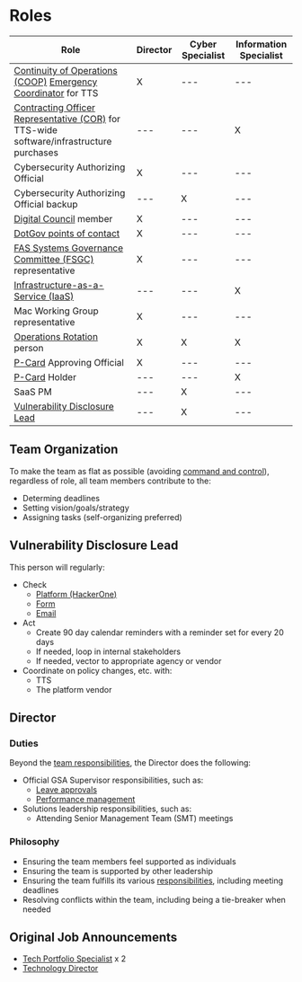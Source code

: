 # Roles

| Role                                                                                                                                                                                                 | Director | Cyber Specialist | Information Specialist |
| ---------------------------------------------------------------------------------------------------------------------------------------------------------------------------------------------------- | -------- | ---------------- | ---------------------- |
| [Continuity of Operations (COOP)](https://sites.google.com/a/gsa.gov/continuity/home) [Emergency Coordinator](https://sites.google.com/a/gsa.gov/continuity/home/emergency-coordinators-ecs) for TTS | X        | ---              | ---                    |
| [Contracting Officer Representative (COR)](https://docs.google.com/document/d/14xOFvIGwlG0Gbd52o1D4AyJ52RqzHpX91nfEYJKu5qQ/edit) for TTS-wide software/infrastructure purchases                      | ---      | ---              | X                      |
| Cybersecurity Authorizing Official                                                                                                                                                                   | X        | ---              | ---                    |
| Cybersecurity Authorizing Official backup                                                                                                                                                            | ---      | X                | ---                    |
| [Digital Council](https://docs.google.com/document/d/1v_kidGvpfVsMze-hJdaApI61Q3Vr6E-zZ5t79drnqIM/edit) member                                                                                       | X        | ---              | ---                    |
| [DotGov points of contact](https://home.dotgov.gov/management/#points-of-contact)                                                                                                                    | X        | ---              | ---                    |
| [FAS Systems Governance Committee (FSGC)](https://sites.google.com/a/gsa.gov/fas-systems-governance/home) representative                                                                             | X        | ---              | ---                    |
| [Infrastructure-as-a-Service (IaaS)](https://before-you-ship.18f.gov/infrastructure/)                                                                                                                | ---      | ---              | X                      |
| Mac Working Group representative                                                                                                                                                                     | X        | ---              | ---                    |
| [Operations Rotation](Operations%20Rotation%20-%20Playbook.md) person                                                                                                                                | X        | X                | X                      |
| [P-Card](https://drive.google.com/drive/folders/1CkxpHq0mDFeAnXlaMQJ9RQOCioVHckgs) Approving Official                                                                                                | X        | ---              | ---                    |
| [P-Card](https://drive.google.com/drive/folders/1CkxpHq0mDFeAnXlaMQJ9RQOCioVHckgs) Holder                                                                                                            | ---      | ---              | X                      |
| SaaS PM                                                                                                                                                                                              | ---      | X                | ---                    |
| [Vulnerability Disclosure Lead](#vulnerability-disclosure-lead)                                                                                                                                      | ---      | X                | ---                    |

## Team Organization

To make the team as flat as possible (avoiding [command and control](https://en.wikipedia.org/wiki/Command_and_control)), regardless of role, all team members contribute to the:

- Determing deadlines
- Setting vision/goals/strategy
- Assigning tasks (self-organizing preferred)

## Vulnerability Disclosure Lead

This person will regularly:

- Check
  - [Platform (HackerOne)](https://hackerone.com/bugs)
  - [Form](https://docs.google.com/forms/d/e/1FAIpQLSdhr6REOq8QRZ3C2cRWVHWbjcGgdNL8_nVSGY1cBSl1-tfkWA/viewform)
  - [Email](https://groups.google.com/a/gsa.gov/forum/#!forum/tts-vulnerability-reports)
- Act
  - Create 90 day calendar reminders with a reminder set for every 20 days
  - If needed, loop in internal stakeholders
  - If needed, vector to appropriate agency or vendor
- Coordinate on policy changes, etc. with:
  - TTS
  - The platform vendor

## Director

### Duties

Beyond the [team responsibilities](#team-organization), the Director does the following:

- Official GSA Supervisor responsibilities, such as:
  - [Leave approvals](https://handbook.tts.gsa.gov/leave/)
  - [Performance management](https://handbook.tts.gsa.gov/performance-management/)
- Solutions leadership responsibilities, such as:
  - Attending Senior Management Team (SMT) meetings

### Philosophy

- Ensuring the team members feel supported as individuals
- Ensuring the team is supported by other leadership
- Ensuring the team fulfills its various [responsibilities](https://handbook.tts.gsa.gov/tech-portfolio/), including meeting deadlines
- Resolving conflicts within the team, including being a tie-breaker when needed

## Original Job Announcements

- [Tech Portfolio Specialist](https://join.tts.gsa.gov/join/technology-portfolio-specialist/) x 2
- [Technology Director](https://join.tts.gsa.gov/join/technology-portfolio-director/)
